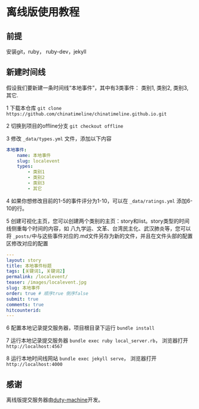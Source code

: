 # 离线版使用教程
## 前提
安装git，ruby， ruby-dev，jekyll

## 新建时间线
假设我们要新建一条时间线“本地事件”，其中有3类事件： 类别1, 类别2, 类别3, 其它.

1 下载本仓库 `git clone https://github.com/chinatimeline/chinatimeline.github.io.git`

2 切换到项目的offline分支 `git checkout offline`

3 修改 `_data/types.yml` 文件，添加以下内容
```YAML
本地事件:
    name: 本地事件
    slug: localevent
    types:
        - 类别1
        - 类别2
        - 类别3
        - 其它
```

4 如果你想修改目前的1-5的事件评分为1-10，可以在 `_data/ratings.yml` 添加6-10的行。

5 创建可视化主页，您可以创建两个类别的主页：story和list。story类型的时间线侧重每个时间的内容，如 八九学运、文革、台湾民主化、武汉肺炎等，您可以将 `_posts/`中与这些事件对应的.md文件另存为新的文件，并且在文件头部的配置区修改对应的配置
```YAML
---
layout: story
title: 本地事件标题
tags: [关键词1, 关键词2]
permalink: /localevent/
teaser: /images/localevent.jpg
slug: 本地事件
order: true # 顺序true 倒序false
submit: true
comments: true
hitcounterid:
---

```

6 配置本地记录提交服务器，项目根目录下运行 `bundle install`

7 运行本地记录提交服务器 `bundle exec ruby local_server.rb`， 浏览器打开 `http://localhost:4567`

8 运行本地时间线网站 `bundle exec jekyll serve`， 浏览器打开 `http://localhost:4000`


## 感谢
离线版提交服务器由[duty-machine](https://github.com/duty-machine)开发。
